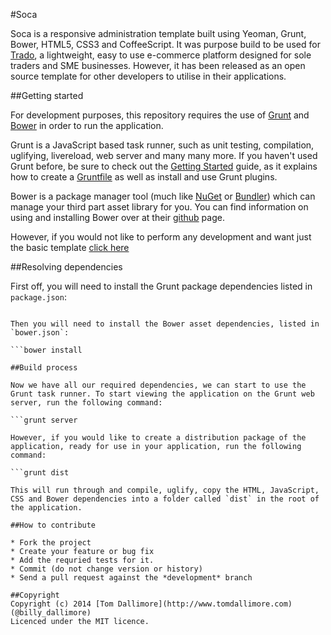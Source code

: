 #Soca

Soca is a responsive administration template built using Yeoman, Grunt, Bower, HTML5, CSS3 and CoffeeScript. It was purpose build to be used for [Trado](https://github.com/Jellyfishboy/trado), a lightweight, easy to use e-commerce platform designed for sole traders and SME businesses. However, it has been released as an open source template for other developers to utilise in their applications.

##Getting started

For development purposes, this repository requires the use of [Grunt](http://gruntjs.com/) and [Bower](http://bower.io/) in order to run the application.

Grunt is a JavaScript based task runner, such as unit testing, compilation, uglifying, livereload, web server and many many more. If you haven't used Grunt before, be sure to check out the [Getting Started](http://gruntjs.com/getting-started) guide, as it explains how to create a [Gruntfile](http://gruntjs.com/sample-gruntfile) as well as install and use Grunt plugins. 

Bower is a package manager tool (much like [NuGet](http://www.nuget.org/) or [Bundler](http://bundler.io/)) which can manage your third part asset library for you. You can find information on using and installing Bower over at their [github](https://github.com/bower/bower) page.

However, if you would not like to perform any development and want just the basic template [click here]()

##Resolving dependencies

First off, you will need to install the Grunt package dependencies listed in `package.json`:

```npm install

Then you will need to install the Bower asset dependencies, listed in `bower.json`:

```bower install

##Build process

Now we have all our required dependencies, we can start to use the Grunt task runner. To start viewing the application on the Grunt web server, run the following command:

```grunt server

However, if you would like to create a distribution package of the application, ready for use in your application, run the following command:

```grunt dist

This will run through and compile, uglify, copy the HTML, JavaScript, CSS and Bower dependencies into a folder called `dist` in the root of the application.

##How to contribute

* Fork the project
* Create your feature or bug fix
* Add the requried tests for it.
* Commit (do not change version or history)
* Send a pull request against the *development* branch

##Copyright
Copyright (c) 2014 [Tom Dallimore](http://www.tomdallimore.com) (@billy_dallimore)
Licenced under the MIT licence.



